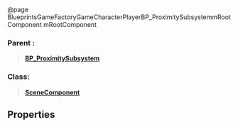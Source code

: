 @page BlueprintsGameFactoryGameCharacterPlayerBP_ProximitySubsystemmRootComponent mRootComponent
### Parent :
<b><a href="_blueprints_game_factory_game_character_player_b_p__proximity_subsystem.html"><blockquote>BP_ProximitySubsystem</blockquote></a></b>
### Class:
<b><a href="_class_script_scene_component.html"><blockquote>SceneComponent</blockquote></a></b>
## Properties
